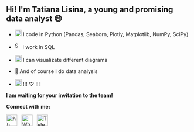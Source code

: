 ## Hi! I'm Tatiana Lisina, a young and promising data analyst 😄

- [<img src="https://github.com/bestearthman/Helpers/blob/4790ad0e3e14d6c41bd75a9fdc8e85e17d91a6bf/Images/Python.png" alt="python" width="18" height="18"/>](https://github.com/bestearthman/Portfolio) I code in Python (Pandas, Seaborn, Plotly, Matplotlib, NumPy, SciPy)

- <img src="https://github.com/bestearthman/Helpers/blob/4790ad0e3e14d6c41bd75a9fdc8e85e17d91a6bf/Images/SQL.png" alt="SQL" width="17" height="18"> I work in SQL 

- <img src="https://github.com/bestearthman/Helpers/blob/51e94675752fc03e7cfea4dc98f5c6293f04e7de/Images/diagram2.jpg" alt="diagrams" width="18" height="18"/> I can visualizate different diagrams

- 💪 And of course I do data analysis

- <img src="https://github.com/bestearthman/Helpers/blob/51e94675752fc03e7cfea4dc98f5c6293f04e7de/Images/ChatGPT.png" alt="ChatGPT" width="18" height="18"/> !!! ♡ !!!

**I am waiting for your invitation to the team!**<br>
  
 **Connect with me:**<br>

[<img src="https://github.com/bestearthman/Helpers/blob/4790ad0e3e14d6c41bd75a9fdc8e85e17d91a6bf/Images/HeadHunter_logo.png" alt="hh" width="30" height="30"/>](https://hh.ru/resume/54995864ff0b25ccb60039ed1f646957626952) &#160; [<img src="https://github.com/bestearthman/Helpers/blob/e7a2506ac45b8f5ccc53e28c8f96e75984c99390/Images/Whatsapp.png" alt="WhatsApp" width="30" height="30">](https://wa.me/79645059655) &#160; [<img src="https://github.com/bestearthman/Helpers/blob/e7a2506ac45b8f5ccc53e28c8f96e75984c99390/Images/Telegram.png" alt="Telegram" width="30" height="30">](https://t.me/earthw0man) 
